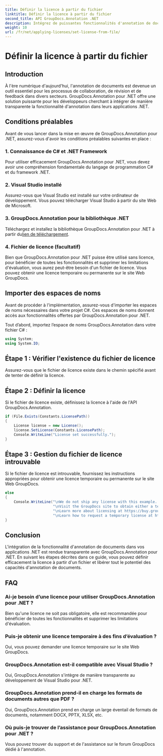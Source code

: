 ```yaml
---
title: Définir la licence à partir du fichier
linktitle: Définir la licence à partir du fichier
second_title: API GroupDocs.Annotation .NET
description: Intégrez de puissantes fonctionnalités d'annotation de documents dans vos applications .NET de manière transparente avec GroupDocs.Annotation pour .NET.
weight: 10
url: /fr/net/applying-licenses/set-license-from-file/
---
```


# Définir la licence à partir du fichier

## Introduction
À l'ère numérique d'aujourd'hui, l'annotation de documents est devenue un outil essentiel pour les processus de collaboration, de révision et de feedback dans divers secteurs. GroupDocs.Annotation pour .NET offre une solution puissante pour les développeurs cherchant à intégrer de manière transparente la fonctionnalité d'annotation dans leurs applications .NET.
## Conditions préalables
Avant de vous lancer dans la mise en œuvre de GroupDocs.Annotation pour .NET, assurez-vous d'avoir les conditions préalables suivantes en place :
### 1. Connaissance de C# et .NET Framework
Pour utiliser efficacement GroupDocs.Annotation pour .NET, vous devez avoir une compréhension fondamentale du langage de programmation C# et du framework .NET.
### 2. Visual Studio installé
Assurez-vous que Visual Studio est installé sur votre ordinateur de développement. Vous pouvez télécharger Visual Studio à partir du site Web de Microsoft.
### 3. GroupDocs.Annotation pour la bibliothèque .NET
 Téléchargez et installez la bibliothèque GroupDocs.Annotation pour .NET à partir du[lien de téléchargement](https://releases.groupdocs.com/annotation/net/).
### 4. Fichier de licence (facultatif)
Bien que GroupDocs.Annotation pour .NET puisse être utilisé sans licence, pour bénéficier de toutes les fonctionnalités et supprimer les limitations d'évaluation, vous aurez peut-être besoin d'un fichier de licence. Vous pouvez obtenir une licence temporaire ou permanente sur le site Web GroupDocs.

## Importer des espaces de noms
Avant de procéder à l'implémentation, assurez-vous d'importer les espaces de noms nécessaires dans votre projet C#. Ces espaces de noms donnent accès aux fonctionnalités offertes par GroupDocs.Annotation pour .NET.

Tout d’abord, importez l’espace de noms GroupDocs.Annotation dans votre fichier C# :
```csharp
using System;
using System.IO;
```
## Étape 1 : Vérifier l'existence du fichier de licence
Assurez-vous que le fichier de licence existe dans le chemin spécifié avant de tenter de définir la licence.
## Étape 2 : Définir la licence
Si le fichier de licence existe, définissez la licence à l'aide de l'API GroupDocs.Annotation.
```csharp
if (File.Exists(Constants.LicensePath))
{
    License license = new License();
    license.SetLicense(Constants.LicensePath);
    Console.WriteLine("License set successfully.");
}
```
## Étape 3 : Gestion du fichier de licence introuvable
Si le fichier de licence est introuvable, fournissez les instructions appropriées pour obtenir une licence temporaire ou permanente sur le site Web GroupDocs.
```csharp
else
{
    Console.WriteLine("\nWe do not ship any license with this example. " +
                      "\nVisit the GroupDocs site to obtain either a temporary or permanent license. " +
                      "\nLearn more about licensing at https://buy.groupdocs.com/faqs/licensing. " +
                      "\nLearn how to request a temporary license at https://buy.groupdocs.com/temporary-license.");
}
```

## Conclusion
L'intégration de la fonctionnalité d'annotation de documents dans vos applications .NET est rendue transparente avec GroupDocs.Annotation pour .NET. En suivant les étapes décrites dans ce guide, vous pouvez définir efficacement la licence à partir d'un fichier et libérer tout le potentiel des capacités d'annotation de documents.
## FAQ
### Ai-je besoin d’une licence pour utiliser GroupDocs.Annotation pour .NET ?
Bien qu'une licence ne soit pas obligatoire, elle est recommandée pour bénéficier de toutes les fonctionnalités et supprimer les limitations d'évaluation.
### Puis-je obtenir une licence temporaire à des fins d’évaluation ?
Oui, vous pouvez demander une licence temporaire sur le site Web GroupDocs.
### GroupDocs.Annotation est-il compatible avec Visual Studio ?
Oui, GroupDocs.Annotation s'intègre de manière transparente au développement de Visual Studio pour .NET.
### GroupDocs.Annotation prend-il en charge les formats de documents autres que PDF ?
Oui, GroupDocs.Annotation prend en charge un large éventail de formats de documents, notamment DOCX, PPTX, XLSX, etc.
### Où puis-je trouver de l’assistance pour GroupDocs.Annotation pour .NET ?
Vous pouvez trouver du support et de l'assistance sur le forum GroupDocs dédié à l'annotation.